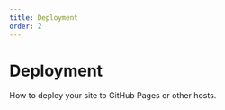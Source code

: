 ```yaml
---
title: Deployment
order: 2
---
```


# Deployment

How to deploy your site to GitHub Pages or other hosts.

